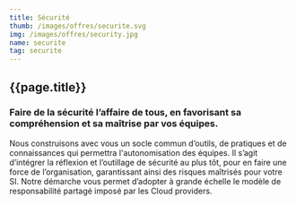 ```yaml
---
title: Sécurité
thumb: /images/offres/securite.svg
img: /images/offres/security.jpg
name: securite
tag: securite
---
```


## {{page.title}}

### Faire de la sécurité l’affaire de tous, en favorisant sa compréhension et sa maîtrise par vos équipes.

Nous construisons avec vous un socle commun d’outils, de pratiques et de connaissances qui permettra l'autonomisation
des équipes. Il s’agit d’intégrer la réflexion et l’outillage de sécurité au plus tôt, pour en faire une force de
l’organisation, garantissant ainsi des risques maîtrisés pour votre SI. Notre démarche vous permet d’adopter à grande
échelle le modèle de responsabilité partagé imposé par les Cloud providers.